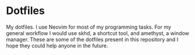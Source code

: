 # Dotfiles

My dotfiles. I use Neovim for most of my programming tasks. For my general workflow I would use skhd, a shortcut tool, and amethyst, a window manager. These are some of the dotfiles present in this repository and I hope they could help anyone in the future.
